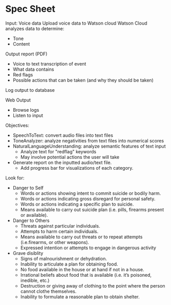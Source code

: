 # Spec Sheet

Input: Voice data
Upload voice data to Watson cloud
Watson Cloud analyzes data to determine:
* Tone
* Content

Output report (PDF)
* Voice to text transcription of event
* What data contains
* Red flags
* Possible actions that can be taken (and why they should be taken)

Log output to database


Web Output
* Browse logs
* Listen to input


Objectives:
* SpeechToText: convert audio files into text files
* ToneAnalyzer: analyze negativities from text files into numerical scores
* NaturalLanguageUnderstanding: analyze semantic features of text input
    - Analyze text for "redflag" keywords
    - May involve potential actions the user will take
* Generate report on the inputted audio/text file.
  * Add progress bar for visualizations of each category.


Look for:
* Danger to Self
  * Words or actions showing intent to commit suicide or bodily harm.
  * Words or actions indicating gross disregard for personal safety.
  * Words or actions indicating a specific plan to suicide.
  * Means available to carry out suicide plan (i.e. pills, firearms present or
available).
* Danger to Others
  * Threats against particular individuals.
  * Attempts to harm certain individuals.
  * Means available to carry out threats or to repeat attempts (i.e.firearms, or other weapons).
  * Expressed intention or attempts to engage in dangerous activity
* Grave disiblity
  * Signs of malnourishment or dehydration.
  * Inability to articulate a plan for obtaining food.
  * No food available in the house or at hand if not in a house.
  * Irrational beliefs about food that is available (i.e. it’s poisoned, inedible, etc.)
  * Destruction or giving away of clothing to the point where the person cannot clothe themselves.
  * Inability to formulate a reasonable plan to obtain shelter.
